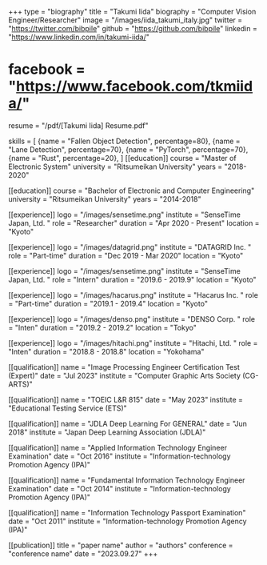 +++
type = "biography"
title = "Takumi Iida"
biography = "Computer Vision Engineer/Researcher"
image = "/images/iida_takumi_italy.jpg"
twitter = "https://twitter.com/bibpile"
github = "https://github.com/bibpile"
linkedin = "https://www.linkedin.com/in/takumi-iida/"
# facebook = "https://www.facebook.com/tkmiida/"
resume = "/pdf/[Takumi Iida] Resume.pdf"

skills = [
    {name = "Fallen Object Detection", percentage=80},
    {name = "Lane Detection", percentage=70},
    {name = "PyTorch", percentage=70},
    {name = "Rust", percentage=20},
]
[[education]]
course = "Master of Electronic System"
university = "Ritsumeikan University"
years = "2018-2020"

[[education]]
course = "Bachelor of Electronic and Computer Engineering"
university = "Ritsumeikan University"
years = "2014-2018"

[[experience]]
logo = "/images/sensetime.png"
institute = "SenseTime Japan, Ltd. "
role = "Researcher"
duration = "Apr 2020 - Present"
location = "Kyoto"

[[experience]]
logo = "/images/datagrid.png"
institute = "DATAGRID Inc. "
role = "Part-time"
duration = "Dec 2019 - Mar 2020"
location = "Kyoto"

[[experience]]
logo = "/images/sensetime.png"
institute = "SenseTime Japan, Ltd. "
role = "Intern"
duration = "2019.6 - 2019.9"
location = "Kyoto"

[[experience]]
logo = "/images/hacarus.png"
institute = "Hacarus Inc. "
role = "Part-time"
duration = "2019.1 - 2019.4"
location = "Kyoto"

[[experience]]
logo = "/images/denso.png"
institute = "DENSO Corp. "
role = "Inten"
duration = "2019.2 - 2019.2"
location = "Tokyo"

[[experience]]
logo = "/images/hitachi.png"
institute = "Hitachi, Ltd. "
role = "Inten"
duration = "2018.8 - 2018.8"
location = "Yokohama"

[[qualification]]
name = "Image Processing Engineer Certification Test (Expert)"
date = "Jul 2023"
institute = "Computer Graphic Arts Society (CG-ARTS)"

[[qualification]]
name = "TOEIC L&R 815"
date = "May 2023"
institute = "Educational Testing Service (ETS)"

[[qualification]]
name = "JDLA Deep Learning For GENERAL"
date = "Jun 2018"
institute = "Japan Deep Learning Association (JDLA)"

[[qualification]]
name = "Applied Information Technology Engineer Examination"
date = "Oct 2016"
institute = "Information-technology Promotion Agency (IPA)"

[[qualification]]
name = "Fundamental Information Technology Engineer Examination"
date = "Oct 2014"
institute = "Information-technology Promotion Agency (IPA)"

[[qualification]]
name = "Information Technology Passport Examination"
date = "Oct 2011"
institute = "Information-technology Promotion Agency (IPA)"

[[publication]]
title = "paper name"
author = "authors"
conference = "conference name"
date = "2023.09.27"
+++

